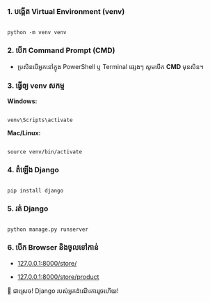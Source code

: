 ### 1. បង្កើត Virtual Environment (venv)  

```

python -m venv venv

```


### 2. បើក Command Prompt (CMD)  

- ប្រសិនបើអ្នកនៅក្នុង PowerShell ឬ Terminal ផ្សេងៗ សូមបើក **CMD** មុនសិន។  


### 3. ធ្វើឲ្យ venv សកម្ម  

**Windows:**  

```

venv\Scripts\activate

```

**Mac/Linux:**  

```

source venv/bin/activate

```


### 4. តំឡើង Django  

```

pip install django

```


### 5. រត់ Django  

```

python manage.py runserver

```


### 6. បើក Browser និងចូលទៅកាន់  

- [127.0.0.1:8000/store/](http://127.0.0.1:8000/store/)  

- [127.0.0.1:8000/store/product](http://127.0.0.1:8000/store/product)  


🎉 ជាស្រេច! Django របស់អ្នកដំណើរការរួចហើយ!
